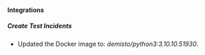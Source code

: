 #### Integrations
##### Create Test Incidents
- Updated the Docker image to: *demisto/python3:3.10.10.51930*.
